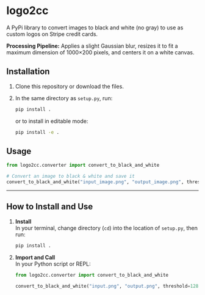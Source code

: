 # logo2cc

A PyPi library to convert images to black and white (no gray) to use as custom logos on Stripe credit cards. 

**Processing Pipeline:** Applies a slight Gaussian blur, resizes it to fit a maximum dimension of 1000×200 pixels, and centers it on a white canvas.

## Installation

1. Clone this repository or download the files.
2. In the same directory as `setup.py`, run:
   ```bash
   pip install .
   ```

   or to install in editable mode:

   ```bash
   pip install -e .
   ```

## Usage

```py
from logo2cc.converter import convert_to_black_and_white

# Convert an image to black & white and save it
convert_to_black_and_white("input_image.png", "output_image.png", threshold=128)
```

---

## How to Install and Use

1. **Install**  
   In your terminal, change directory (`cd`) into the location of `setup.py`, then run:
   ```bash
   pip install .
   ```

2. **Import and Call**  
   In your Python script or REPL:
    ```py
    from logo2cc.converter import convert_to_black_and_white

    convert_to_black_and_white("input.png", "output.png", threshold=128)
    ```